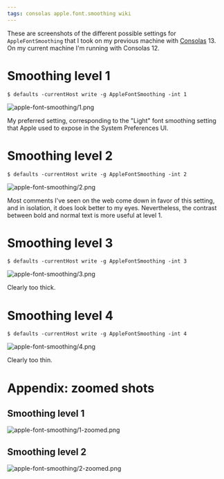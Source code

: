 ```yaml
---
tags: consolas apple.font.smoothing wiki
---
```


These are screenshots of the different possible settings for `AppleFontSmoothing` that I took on my previous machine with [Consolas](/wiki/Consolas) 13. On my current machine I'm running with Consolas 12.

# Smoothing level 1

```shell
$ defaults -currentHost write -g AppleFontSmoothing -int 1
```

![apple-font-smoothing/1.png](/system/images/apple-font-smoothing/1.png)

My preferred setting, corresponding to the "Light" font smoothing setting that Apple used to expose in the System Preferences UI.

# Smoothing level 2

```shell
$ defaults -currentHost write -g AppleFontSmoothing -int 2
```

![apple-font-smoothing/2.png](/system/images/apple-font-smoothing/2.png)

Most comments I've seen on the web come down in favor of this setting, and in isolation, it does look better to my eyes. Nevertheless, the contrast between bold and normal text is more useful at level 1.

# Smoothing level 3

```shell
$ defaults -currentHost write -g AppleFontSmoothing -int 3
```

![apple-font-smoothing/3.png](/system/images/apple-font-smoothing/3.png)

Clearly too thick.

# Smoothing level 4

```shell
$ defaults -currentHost write -g AppleFontSmoothing -int 4
```

![apple-font-smoothing/4.png](/system/images/apple-font-smoothing/4.png)

Clearly too thin.

# Appendix: zoomed shots

## Smoothing level 1

![apple-font-smoothing/1-zoomed.png](/system/images/apple-font-smoothing/1-zoomed.png)

## Smoothing level 2

![apple-font-smoothing/2-zoomed.png](/system/images/apple-font-smoothing/2-zoomed.png)
